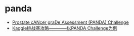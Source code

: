 # panda

* [Prostate cANcer graDe Assessment (PANDA) Challenge](https://www.kaggle.com/c/prostate-cancer-grade-assessment)
* [Kaggle挑战赛攻略————以PANDA Challenge为例](https://shimo.im/docs/GJHKH8qyckqXdPXc/)
